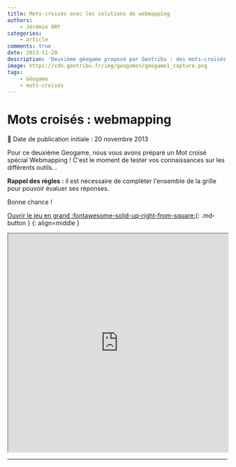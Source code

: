 ```yaml
---
title: Mots-croisés avec les solutions de webmapping
authors:
    - Jérémie ORY
categories:
    - article
comments: true
date: 2013-11-20
description: 'Deuxième géogame proposé par Geotribu : des mots-croisés sur les solutions de webmapping. Bon jeu !'
image: https://cdn.geotribu.fr/img/geogames/geogame1_capture.png
tags:
    - Géogame
    - mots-croisés
---
```


# Mots croisés : webmapping

:calendar: Date de publication initiale : 20 novembre 2013

Pour ce deuxième Geogame, nous vous avons préparé un Mot croisé spécial Webmapping ! C'est le moment de tester vos connaissances sur les différents outils...

**Rappel des règles :** il est nécessaire de compléter l'ensemble de la grille pour pouvoir évaluer ses réponses.

Bonne chance !

[Ouvrir le jeu en grand :fontawesome-solid-up-right-from-square:](https://geotribu.github.io/geogames/deuxieme_jeu){: .md-button }
{: align=middle }

<iframe name="geogame2" width="100%" height="500px" src="https://geotribu.github.io/geogames/deuxieme_jeu" frameborder="1"></iframe>

----

<!-- geotribu:authors-block -->
